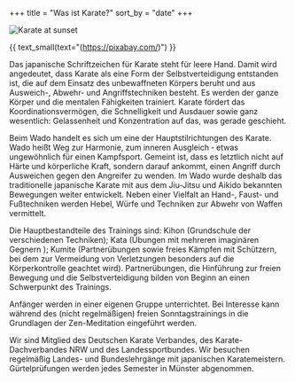 +++
title = "Was ist Karate?"
sort_by = "date"
+++

![Karate at sunset](/img/karate-sunset.jpg)

{{ text_small(text="(https://pixabay.com/)") }}

Das japanische Schriftzeichen für Karate steht für leere Hand. Damit wird angedeutet, dass Karate als eine Form der
Selbstverteidigung entstanden ist, die auf dem Einsatz des unbewaffneten Körpers beruht und aus Ausweich-, Abwehr- und
Angriffstechniken besteht. Es werden der ganze Körper und die mentalen Fähigkeiten trainiert. Karate fördert das
Koordinationsvermögen, die Schnelligkeit und Ausdauer sowie ganz wesentlich: Gelassenheit und Konzentration auf das, was
gerade geschieht.

Beim Wado handelt es sich um eine der Hauptstilrichtungen des Karate. Wado heißt Weg zur Harmonie, zum inneren Ausgleich
‑ etwas ungewöhnlich für einen Kampfsport. Gemeint ist, dass es letztlich nicht auf Härte und körperliche Kraft, sondern
darauf ankommt, einen Angriff durch Ausweichen gegen den Angreifer zu wenden. Im Wado wurde deshalb das traditionelle
japanische Karate mit aus dem Jiu-Jitsu und Aikido bekannten Bewegungen weiter entwickelt. Neben einer Vielfalt an
Hand-, Faust- und Fußtechniken werden Hebel, Würfe und Techniken zur Abwehr von Waffen vermittelt.

Die Hauptbestandteile des Trainings sind: Kihon (Grundschule der verschiedenen Techniken); Kata (Übungen mit mehreren
imaginären Gegnern ); Kumite (Partnerübungen sowie freies Kämpfen mit Schützern, bei dem zur Vermeidung von Verletzungen
besonders auf die Körperkontrolle geachtet wird). Partnerübungen, die Hinführung zur freien Bewegung und die
Selbstverteidigung bilden von Beginn an einen Schwerpunkt des Trainings.

Anfänger werden in einer eigenen Gruppe unterrichtet. Bei Interesse kann während des (nicht regelmäßigen) freien
Sonntagstrainings in die Grundlagen der Zen-Meditation eingeführt werden.

Wir sind Mitglied des Deutschen Karate Verbandes, des Karate-Dachverbandes NRW und des Landessportbundes. Wir besuchen
regelmäßig Landes- und Bundeslehrgänge mit japanischen Karatemeistern. Gürtelprüfungen werden jedes Semester in Münster
abgenommen.
